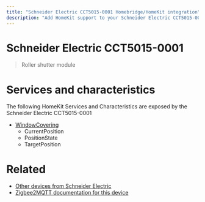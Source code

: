 ```yaml
---
title: "Schneider Electric CCT5015-0001 Homebridge/HomeKit integration"
description: "Add HomeKit support to your Schneider Electric CCT5015-0001, using Homebridge, Zigbee2MQTT and homebridge-z2m."
---
```

<!---
This file has been GENERATED using src/docgen/docgen.ts
DO NOT EDIT THIS FILE MANUALLY!
-->
# Schneider Electric CCT5015-0001
> Roller shutter module


# Services and characteristics
The following HomeKit Services and Characteristics are exposed by
the Schneider Electric CCT5015-0001

* [WindowCovering](../../cover.md)
  * CurrentPosition
  * PositionState
  * TargetPosition


# Related
* [Other devices from Schneider Electric](../index.md#schneider_electric)
* [Zigbee2MQTT documentation for this device](https://www.zigbee2mqtt.io/devices/CCT5015-0001.html)
